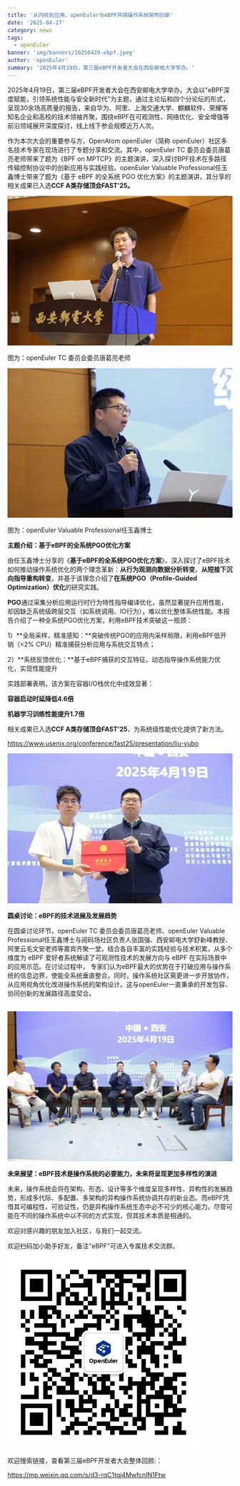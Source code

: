 ```yaml
---
title: '从内核到应用，openEuler与eBPF共探操作系统架构创新'
date: '2025-04-27'
category: news
tags:
  - openEuler
banner: 'img/banners/20250429-ebpf.jpeg'
author: 'openEuler'
summary: '2025年4月19日，第三届eBPF开发者大会在西安邮电大学举办。'
---
```




2025年4月19日，第三届eBPF开发者大会在西安邮电大学举办。大会以"eBPF深度赋能，引领系统性能与安全新时代"为主题，通过主论坛和四个分论坛的形式，呈现30余场高质量的报告，来自华为、阿里、上海交通大学、麒麟软件、荣耀等知名企业和高校的技术领袖齐聚，围绕eBPF在可观测性、网络优化、安全增强等前沿领域展开深度探讨，线上线下参会规模近万人次。

作为本次大会的重要参与方，OpenAtom
openEuler（简称 openEuler）社区多名技术专家在现场进行了专题分享和交流。其中，openEuler
TC 委员会委员唐葛亮老师带来了题为《BPF on
MPTCP》的主题演讲，深入探讨BPF技术在多路径传输控制协议中的创新应用与实践经验。openEuler
Valuable
Professional任玉鑫博士带来了题为《基于 eBPF 的全系统 PGO 优化方案》的主题演讲，其分享的相关成果已入选**CCF
A类存储顶会FAST\'25。**

![IMG\_256](./media/image1.png)

图为：openEuler TC
委员会委员唐葛亮老师

![IMG\_257](./media/image2.png)

图为：openEuler Valuable
Professional任玉鑫博士

**主题介绍：基于eBPF的全系统PGO优化方案**

由任玉鑫博士分享的《**基于eBPF的全系统PGO优化方案**》，深入探讨了eBPF技术如何推动操作系统优化的两个理念革新：**从行为观测向数据分析转变**，**从短接下沉向指导重构转变**，并基于该理念介绍了**在系统PGO（Profile-Guided
Optimization）优化**的研究实践。

**PGO**通过采集分析应用运行时行为特性指导编译优化，虽然显著提升应用性能，却因缺乏系统级跨层交互（如系统调用、IO行为），难以优化整体系统性能。本报告介绍了一种全系统PGO优化方案，利用eBPF技术突破这一瓶颈：

1）**全局采样，精准感知：**突破传统PGO的应用内采样局限，利用eBPF低开销（\<2%
CPU）精准捕获分析应用与系统交互特点；

2）**系统反馈优化：**基于eBPF捕获的交互特征，动态指导操作系统能力优化，实现性能提升

实践部署表明，该方案在容器I/O栈优化中成效显著：




**容器启动时延降低4.6倍**


 

**机器学习训练性能提升1.7倍**




相关成果已入选**CCF
A类存储顶会FAST\'25**，为系统级性能优化提供了新方法。

https://www.usenix.org/conference/fast25/presentation/liu-yubo

![IMG\_258](./media/image3.jpeg)

**圆桌讨论：eBPF的技术进展及发展趋势**

在圆桌讨论环节，openEuler TC 委员会委员唐葛亮老师、openEuler Valuable
Professional任玉鑫博士与阅码场社区负责人张国强、西安邮电大学舒新峰教授、阿里云毛文安老师等嘉宾齐聚一堂，结合各自丰富的实践经验与技术积累，从多个维度为 eBPF 爱好者系统解读了可观测性技术的发展方向与 eBPF 在实际场景中的应用示范。在讨论过程中，
专家们认为eBPF最大的优势在于打破应用与操作系统的信息边界，使能全系统垂直整合。同时，操作系统社区需更进一步开放协作，从应用视角优化改进操作系统的架构设计。这与openEuler一直秉承的开发包容、协同创新的发展路径高度契合。

 ![IMG\_259](./media/image4.jpeg)

**未来展望：eBPF技术是操作系统的必要能力，未来将呈现更加多样性的演进**

未来，操作系统会将在架构、形态、设计等多个维度呈现多样性、异构性的发展趋势，形成多代际、多配置、多架构的异构操作系统协调共存的新业态。而eBPF凭借其可编程性、可验证性，仍是异构操作系统生态中必不可少的核心能力。尽管可能在不同的操作系统中以不同的方式实现，但其技术本质是相通的。

欢迎对感兴趣的朋友加入社区，与我们一起交流。

欢迎扫码加小助手好友，备注"eBPF"可进入专属技术交流群。

![IMG\_260](./media/image5.jpeg)

欢迎搜索链接，查看第三届eBPF开发者大会整体回顾:：

https://mp.weixin.qq.com/s/d3-rqC1tqj4MwfcnIN1Ftw
